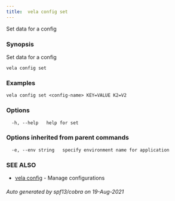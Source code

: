 ```yaml
---
title:  vela config set
---
```


Set data for a config

### Synopsis

Set data for a config

```
vela config set
```

### Examples

```
vela config set <config-name> KEY=VALUE K2=V2
```

### Options

```
  -h, --help   help for set
```

### Options inherited from parent commands

```
  -e, --env string   specify environment name for application
```

### SEE ALSO

* [vela config](vela_config.md)	 - Manage configurations

###### Auto generated by spf13/cobra on 19-Aug-2021

